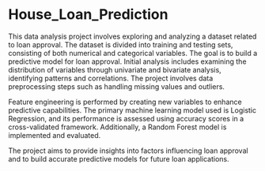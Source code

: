 # House_Loan_Prediction

This data analysis project involves exploring and analyzing a dataset related to loan approval. The dataset is divided into training and testing sets, consisting of both numerical and categorical variables. The goal is to build a predictive model for loan approval. Initial analysis includes examining the distribution of variables through univariate and bivariate analysis, identifying patterns and correlations. The project involves data preprocessing steps such as handling missing values and outliers. 

Feature engineering is performed by creating new variables to enhance predictive capabilities. The primary machine learning model used is Logistic Regression, and its performance is assessed using accuracy scores in a cross-validated framework. Additionally, a Random Forest model is implemented and evaluated. 

The project aims to provide insights into factors influencing loan approval and to build accurate predictive models for future loan applications.

